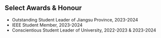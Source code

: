 ## Select Awards & Honour

<ul style="margin:0 0 5px;">
  <li>Outstanding Student Leader of Jiangsu Province, 2023-2024</li>
  <li>IEEE Student Member, 2023-2024</li>
  <li>Conscientious Student Leader of University, 2022-2023 & 2023-2024</li>
</ul>
